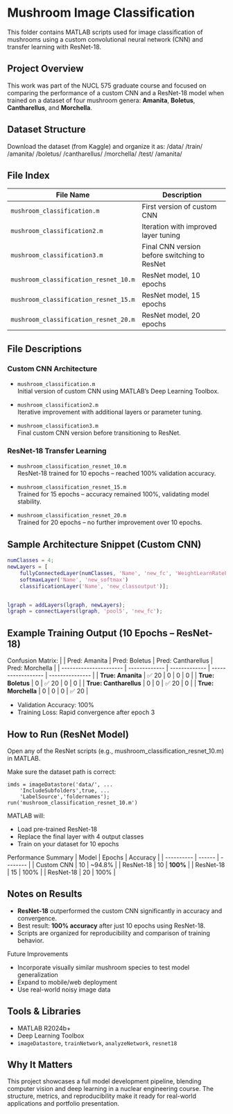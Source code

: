 # Mushroom Image Classification

This folder contains MATLAB scripts used for image classification of mushrooms using a custom convolutional neural network (CNN) and transfer learning with ResNet-18. 

## Project Overview

This work was part of the NUCL 575 graduate course and focused on comparing the performance of a custom CNN and a ResNet-18 model when trained on a dataset of four mushroom genera: **Amanita**, **Boletus**, **Cantharellus**, and **Morchella**.

## Dataset Structure

Download the dataset (from Kaggle) and organize it as:
/data/
/train/
/amanita/
/boletus/
/cantharellus/
/morchella/
/test/
/amanita/

## File Index

| File Name                             | Description                                  |
| ------------------------------------- | -------------------------------------------- |
| `mushroom_classification.m`           | First version of custom CNN                  |
| `mushroom_classification2.m`          | Iteration with improved layer tuning         |
| `mushroom_classification3.m`          | Final CNN version before switching to ResNet |
| `mushroom_classification_resnet_10.m` | ResNet model, 10 epochs                      |
| `mushroom_classification_resnet_15.m` | ResNet model, 15 epochs                      |
| `mushroom_classification_resnet_20.m` | ResNet model, 20 epochs                      |


## File Descriptions

### Custom CNN Architecture
- `mushroom_classification.m`  
  Initial version of custom CNN using MATLAB’s Deep Learning Toolbox.
  
- `mushroom_classification2.m`  
  Iterative improvement with additional layers or parameter tuning.
  
- `mushroom_classification3.m`  
  Final custom CNN version before transitioning to ResNet.

### ResNet-18 Transfer Learning
- `mushroom_classification_resnet_10.m`  
  ResNet-18 trained for 10 epochs – reached 100% validation accuracy.
  
- `mushroom_classification_resnet_15.m`  
  Trained for 15 epochs – accuracy remained 100%, validating model stability.
  
- `mushroom_classification_resnet_20.m`  
  Trained for 20 epochs – no further improvement over 10 epochs.

## Sample Architecture Snippet (Custom CNN)

```matlab
numClasses = 4;
newLayers = [
    fullyConnectedLayer(numClasses, 'Name', 'new_fc', 'WeightLearnRateFactor', 10, 'BiasLearnRateFactor', 10)
    softmaxLayer('Name', 'new_softmax')
    classificationLayer('Name', 'new_classoutput')];


lgraph = addLayers(lgraph, newLayers);
lgraph = connectLayers(lgraph, 'pool5', 'new_fc');

```

## Example Training Output (10 Epochs – ResNet-18)
Confusion Matrix:
|                        | Pred: Amanita | Pred: Boletus | Pred: Cantharellus | Pred: Morchella |
| ---------------------- | ------------- | ------------- | ------------------ | --------------- |
| **True: Amanita**      | ✅ 20          | 0             | 0                  | 0               |
| **True: Boletus**      | 0             | ✅ 20          | 0                  | 0               |
| **True: Cantharellus** | 0             | 0             | ✅ 20               | 0               |
| **True: Morchella**    | 0             | 0             | 0                  | ✅ 20            |

- Validation Accuracy: 100%
- Training Loss: Rapid convergence after epoch 3

## How to Run (ResNet Model)
Open any of the ResNet scripts (e.g., mushroom_classification_resnet_10.m) in MATLAB.

Make sure the dataset path is correct:
```
imds = imageDatastore('data/', ...
    'IncludeSubfolders',true, ...
    'LabelSource','foldernames');
run('mushroom_classification_resnet_10.m')
```
MATLAB will:
- Load pre-trained ResNet-18
- Replace the final layer with 4 output classes
- Train on your dataset for 10 epochs

Performance Summary
| Model      | Epochs | Accuracy |
| ---------- | ------ | -------- |
| Custom CNN | 10     | \~94.8%  |
| ResNet-18  | 10     | **100%** |
| ResNet-18  | 15     | 100%     |
| ResNet-18  | 20     | 100%     |


## Notes on Results
- **ResNet-18** outperformed the custom CNN significantly in accuracy and convergence.
- Best result: **100% accuracy** after just 10 epochs using ResNet-18.
- Scripts are organized for reproducibility and comparison of training behavior.

Future Improvements
- Incorporate visually similar mushroom species to test model generalization
- Expand to mobile/web deployment
- Use real-world noisy image data

## Tools & Libraries
- MATLAB R2024b+
- Deep Learning Toolbox
- `imageDatastore`, `trainNetwork`, `analyzeNetwork`, `resnet18`

## Why It Matters
This project showcases a full model development pipeline, blending computer vision and deep learning in a nuclear engineering course. The structure, metrics, and reproducibility make it ready for real-world applications and portfolio presentation.


